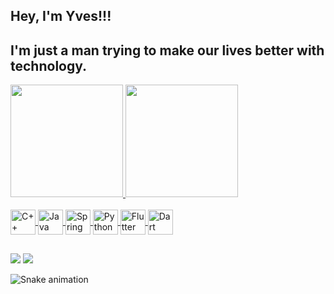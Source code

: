 ## Hey, I'm Yves!!!
## I'm just a man trying to make our lives better with technology.

 <div>
  <a href="https://github.com/yves-oliveira">
  <img height="180em" src="https://github-readme-stats.vercel.app/api?username=yves-oliveira&show_icons=true&theme=vue-dark&include_all_commits=true&count_private=true"/>
  <img height="180em" src="https://github-readme-stats.vercel.app/api/top-langs/?username=yves-oliveira&layout=compact&langs_count=5&theme=vue-dark&langs_count=8&hide=CMake,Shell"/>
</div>
 
<div style="display: inline_block"><br>
   <img align="center" alt="C++" height="40" width="40" src="https://img.icons8.com/color/144/000000/c-plus-plus-logo.png"/>
   <img align="center" alt="Java" height="40" width="40" src="https://img.icons8.com/color/144/000000/java-coffee-cup-logo--v1.png"/>
   <img align="center" alt="Spring" height="40" width="40" src="https://img.icons8.com/color/144/000000/spring-logo.png"/>
   <img align="center" alt="Python" height="40" width="40" src="https://img.icons8.com/color/144/000000/python--v2.png"/>
   <img align="center" alt="Flutter" height="40" width="40" src="https://img.icons8.com/fluency/144/000000/flutter.png"/>
   <img align="center" alt="Dart" height="40" width="40" src="https://img.icons8.com/color/480/000000/dart.png"/>
  
</div>
  
  ##
 
<div> 
  <a href="https://www.linkedin.com/in/yvesdeoliveira/" target="_blank"><img src="https://img.shields.io/badge/-LinkedIn-%230077B5?style=for-the-badge&logo=linkedin&logoColor=white" target="_blank"></a> 
  <a href = "https://github.com/Yves-Oliveira"><img src="https://img.shields.io/badge/-Gmail-%23333?style=for-the-badge&logo=gmail&logoColor=white" target="_blank"></a>

 
  ![Snake animation](https://github.com/yves-oliveira/yves-oliveira/blob/output/github-contribution-grid-snake.svg)
 
</div>


